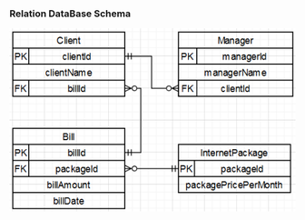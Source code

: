 ### Relation DataBase Schema
![](https://github.com/OP-NC-EduCentre/yanovskyy/blob/1-tasks-of-laboratory-work-1/1.2-RelationDBSchema/YANOVSKIY_REL_.png)

